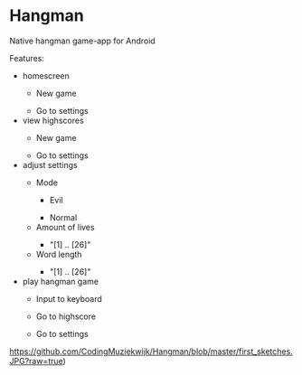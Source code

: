# Hangman
Native hangman game-app for Android

<p>Features:</p>

<ul>
  <li>homescreen</li>
    <ul>
      <li>New game</li>
    </ul>
    <ul>
      <li>Go to settings</li>
    </ul>
  <li>view highscores</li>
    <ul>
      <li>New game</li>
    </ul>
    <ul>
      <li>Go to settings</li>
    </ul>
  
  <li>adjust settings</li>
  <ul>
    <li>Mode</li>
    <ul>
      <li>Evil</li>
    </ul>
    <ul>
      <li>Normal</li>
    </ul>
    <li>Amount of lives</li>
    <ul>
      <li>"[1] .. [26]"</li>
    </ul>
    <li>Word length</li>
    <ul>
      <li>"[1] .. [26]"</li>
    </ul>
  </ul>
  
  <li>play hangman game</li>
    <ul>
      <li>Input to keyboard</li>
    </ul>
    <ul>
      <li>Go to highscore</li>
    </ul>
    <ul>
      <li>Go to settings</li>
    </ul>
</ul>

https://github.com/CodingMuziekwijk/Hangman/blob/master/first_sketches.JPG?raw=true)
